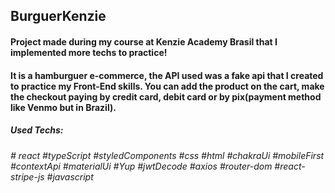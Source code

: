 ## BurguerKenzie

#### Project made during my course at Kenzie Academy Brasil that I implemented more techs to practice!
#### It is a hamburguer e-commerce, the API used was a fake api that I created to practice my Front-End skills. You can add the product on the cart, make the checkout paying by credit card, debit card or by pix(payment method like Venmo but in Brazil). 

##### Used Techs:

###### # react #typeScript #styledComponents #css #html #chakraUi #mobileFirst #contextApi #materialUi #Yup #jwtDecode #axios #router-dom #react-stripe-js #javascript

